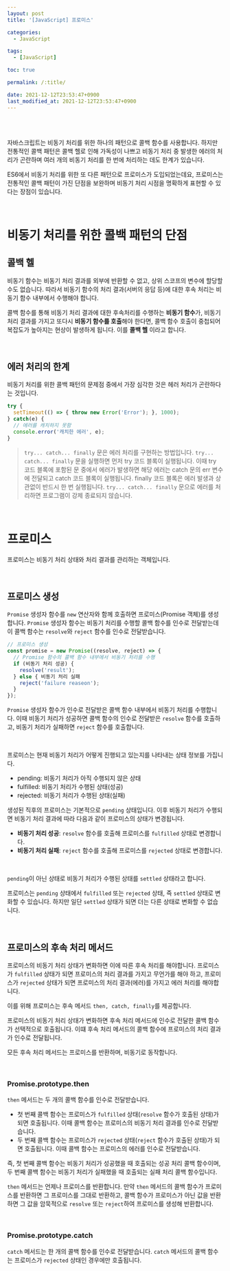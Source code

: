 ```yaml
---
layout: post
title: '[JavaScript] 프로미스'

categories: 
  - JavaScript

tags: 
  - [JavaScript]

toc: true

permalink: /:title/

date: 2021-12-12T23:53:47+0900
last_modified_at: 2021-12-12T23:53:47+0900
---
```


<br>
<br>

자바스크립트는 비동기 처리를 위한 하나의 패턴으로 콜백 함수를 사용합니다. 하지만 전통적인 콜백 패턴은 콜백 헬로 인해 가독성이 나쁘고 비동기 처리 중 발생한 에러의 처리가 곤란하며 여러 개의 비동기 처리를 한 번에 처리하는 데도 한계가 있습니다.

ES6에서 비동기 처리를 위한 또 다른 패턴으로 프로미스가 도입되었는데요, 프로미스는 전통적인 콜백 패턴이 가진 단점을 보완하며 비동기 처리 시점을 명확하게 표현할 수 있다는 장점이 있습니다.

<br>

# 비동기 처리를 위한 콜백 패턴의 단점

## 콜백 헬

비동기 함수는 비동기 처리 결과를 외부에 반환할 수 없고, 상위 스코프의 변수에 할당할 수도 없습니다. 따라서 비동기 함수의 처리 결과(서버의 응답 등)에 대한 후속 처리는 비동기 함수 내부에서 수행해야 합니다.

콜백 함수를 통해 비동기 처리 결과에 대한 후속처리를 수행하는 **비동기 함수**가, 비동기 처리 결과를 가지고 또다시 **비동기 함수를 호출**해야 한다면, 콜백 함수 호출이 중첩되어 복잡도가 높아지는 현상이 발생하게 됩니다. 이를 **콜백 헬** 이라고 합니다.

<br>

## 에러 처리의 한계

비동기 처리를 위한 콜백 패턴의 문제점 중에서 가장 심각한 것은 헤러 처리가 곤란하다는 것입니다.

```js
try {
  setTimeout(() => { throw new Error('Error'); }, 1000);
} catch(e) {
  // 에러를 캐치하지 못함
  console.error('캐치한 에러', e);
}
```

>`try... catch... finally` 문은 에러 처리를 구현하는 방법입니다. `try... catch... finally` 문을 실행하면 먼저 try 코드 블록이 실행됩니다. 이때 try 코드 블록에 포함된 문 중에서 에러가 발생하면 해당 에러는 catch 문의 err 변수에 전달되고 catch 코드 블록이 실행됩니다. finally 코드 블록은 에러 발생과 상관없이 반드시 한 번 실행됩니다. `try... catch... finally` 문으로 에러를 처리하면 프로그램이 강제 종료되지 않습니다.

<br>

# 프로미스

프로미스는 비동기 처리 상태와 처리 결과를 관리하는 객체입니다.

<br>

## 프로미스 생성

`Promise` 생성자 함수를 `new` 연산자와 함께 호출하면 프로미스(Promise 객체)를 생성합니다. `Promise` 생성자 함수는 비동기 처리를 수행할 콜백 함수를 인수로 전달받는데 이 콜백 함수는 `resolve`와 `reject` 함수를 인수로 전달받습니다.

```js
// 프로미스 생성
const promise = new Promise((resolve, reject) => {
  // Promise 함수의 콜백 함수 내부에서 비동기 처리를 수행
  if (비동기 처리 성공) {
    resolve('result');
  } else { 비동기 처리 실패 
    reject('failure reaseon');
  }
});
```

`Promise` 생성자 함수가 인수로 전달받은 콜백 함수 내부에서 비동기 처리를 수행합니다. 이때 비동기 처리가 성공하면 콜백 함수의 인수로 전달받은 `resolve` 함수를 호출하고, 비동기 처리가 실패하면 `reject` 함수를 호출합니다.

<br>

프로미스는 현재 비동기 처리가 어떻게 진행되고 있는지를 나타내는 상태 정보를 가집니다.

- pending: 비동기 처리가 아직 수행되지 않은 상태
- fulfilled: 비동기 처리가 수행된 상태(성공)
- rejected: 비동기 처리가 수행된 상태(실패)

생성된 직후의 프로미스는 기본적으로 `pending` 상태입니다. 이후 비동기 처리가 수행되면 비동기 처리 결과에 따라 다음과 같이 프로미스의 상태가 변경됩니다.

- **비동기 처리 성공**: `resolve` 함수를 호출해 프로미스를 `fulfilled` 상태로 변경합니다.
- **비동기 처리 실패**: `reject` 함수를 호출해 프로미스를 `rejected` 상태로 변경합니다.

<br>

`pending`이 아닌 상태로 비동기 처리가 수행된 상태를 `settled` 상태라고 합니다.

프로미스는 `pending` 상태에서 `fulfilled` 또는 `rejected` 상태, 즉 `settled` 상태로 변화할 수 있습니다. 하지만 일단 `settled` 상태가 되면 더는 다른 상태로 변화할 수 없습니다.

<br>

## 프로미스의 후속 처리 메서드

프로미스의 비동기 처리 상태가 변화하면 이에 따른 후속 처리를 해야합니다. 프로미스가 `fulfilled` 상태가 되면 프로미스의 처리 결과를 가지고 무언가를 해야 하고, 프로미스가 `rejected` 상태가 되면 프로미스의 처리 결과(에러)를 가지고 에러 처리를 해야합니다.

이를 위해 프로미스는 후속 메서드 `then, catch, finally`를 제공합니다.

프로미스의 비동기 처리 상태가 변화하면 후속 처리 메서드에 인수로 전달한 콜백 함수가 선택적으로 호출됩니다. 이떄 후속 처리 메서드의 콜백 함수에 프로미스의 처리 결과가 인수로 전달됩니다.

모든 후속 처리 메서드는 프로미스를 반환하며, 비동기로 동작합니다.

<br>

### Promise.prototype.then

`then` 메서드는 두 개의 콜백 함수를 인수로 전달받습니다.

- 첫 번째 콜백 함수는 프로미스가 `fulfilled` 상태(`resolve` 함수가 호출된 상태)가 되면 호출됩니다. 이때 콜백 함수는 프로미스의 비동기 처리 결과를 인수로 전달받습니다.
- 두 번째 콜백 함수는 프로미스가 `rejected` 상태(`reject` 함수가 호출된 상태)가 되면 호출됩니다. 이때 콜백 함수는 프로미스의 에러를 인수로 전달받습니다.

즉, 첫 번째 콜백 함수는 비동기 처리가 성공했을 때 호출되는 성공 처리 콜백 함수이며, 두 번째 콜백 함수는 비동기 처리가 실패했을 때 호출되는 실패 처리 콜백 함수입니다.

`then` 메서드는 언제나 프로미스를 반환합니다. 만약 `then` 메서드의 콜백 함수가 프로미스를 반환하면 그 프로미스를 그대로 반환하고, 콜백 함수가 프로미스가 아닌 값을 반환하면 그 값을 암묵적으로 `resolve` 또는 `reject`하여 프로미스를 생성해 반환합니다.

<br>

### Promise.prototype.catch

`catch` 메서드는 한 개의 콜백 함수를 인수로 전달받습니다. `catch` 메서드의 콜백 함수는 프로미스가 `rejected` 상태인 경우에만 호출됩니다.